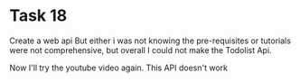 # Task 18

Create a web api 
But either i was not knowing the pre-requisites or tutorials were not comprehensive, but overall I could not make the Todolist Api. 

Now I'll try the youtube video again. This API doesn't work